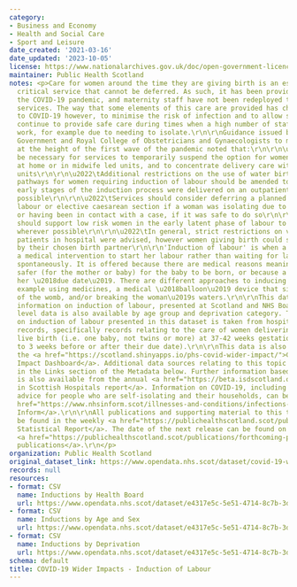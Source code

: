 ```yaml
---
category:
- Business and Economy
- Health and Social Care
- Sport and Leisure
date_created: '2021-03-16'
date_updated: '2023-10-05'
license: https://www.nationalarchives.gov.uk/doc/open-government-licence/version/3/
maintainer: Public Health Scotland
notes: <p>Care for women around the time they are giving birth is an essential, time
  critical service that cannot be deferred. As such, it has been provided throughout
  the COVID-19 pandemic, and maternity staff have not been redeployed to support other
  services. The way that some elements of this care are provided has changed in response
  to COVID-19 however, to minimise the risk of infection and to allow services to
  continue to provide safe care during times when a high number of staff may be off
  work, for example due to needing to isolate.\r\n\r\nGuidance issued by the Scottish
  Government and Royal College of Obstetricians and Gynaecologists to maternity services
  at the height of the first wave of the pandemic noted that:\r\n\r\n\u2022\tIt may
  be necessary for services to temporarily suspend the option for women to deliver
  at home or in midwife led units, and to concentrate delivery care within obstetric
  units\r\n\r\n\u2022\tAdditional restrictions on the use of water births were recommended\r\n\r\n\u2022\tCare
  pathways for women requiring induction of labour should be amended to ensure the
  early stages of the induction process were delivered on an outpatient basis wherever
  possible\r\n\r\n\u2022\tServices should consider deferring a planned induction of
  labour or elective caesarean section if a woman was isolating due to having COVID-19,
  or having been in contact with a case, if it was safe to do so\r\n\r\n\u2022\tServices
  should support low risk women in the early latent phase of labour to remain at home
  wherever possible\r\n\r\n\u2022\tIn general, strict restrictions on visitors for
  patients in hospital were advised, however women giving birth could still be accompanied
  by their chosen birth partner\r\n\r\n'Induction of labour' is when a woman is given
  a medical intervention to start her labour rather than waiting for labour to start
  spontaneously. It is offered because there are medical reasons meaning it is considered
  safer (for the mother or baby) for the baby to be born, or because a woman is past
  her \u2018due date\u2019. There are different approaches to inducing labour, for
  example using medicines, a medical \u2018balloon\u2019 device that sits at the neck
  of the womb, and/or breaking the woman\u2019s waters.\r\n\r\nThis dataset shows
  information on induction of labour, presented at Scotland and NHS Board level. Scotland
  level data is also available by age group and deprivation category. The information
  on induction of labour presented in this dataset is taken from hospital discharge
  records, specifically records relating to the care of women delivering a singleton
  live birth (i.e. one baby, not twins or more) at 37-42 weeks gestation (i.e. up
  to 3 weeks before or after their due date).\r\n\r\nThis data is also available on
  the <a href="https://scotland.shinyapps.io/phs-covid-wider-impact/">COVID-19 Wider
  Impact Dashboard</a>. Additional data sources relating to this topic area are provided
  in the Links section of the Metadata below. Further information based on SMR02 data
  is also available from the annual <a href="https://beta.isdscotland.org/find-publications-and-data/population-health/births-and-maternity/births-in-scottish-hospitals/">Births
  in Scottish Hospitals report</a>. Information on COVID-19, including stay at home
  advice for people who are self-isolating and their households, can be found on <a
  href="https://www.nhsinform.scot/illnesses-and-conditions/infections-and-poisoning/coronavirus-covid-19#stay-at-home-advice">NHS
  Inform</a>.\r\n\r\nAll publications and supporting material to this topic area can
  be found in the weekly <a href="https://publichealthscotland.scot/publications/covid-19-statistical-report/">COVID-19
  Statistical Report</a>. The date of the next release can be found on our list of
  <a href="https://publichealthscotland.scot/publications/forthcoming-publications/">forthcoming
  publications</a>.\r\n</p>
organization: Public Health Scotland
original_dataset_link: https://www.opendata.nhs.scot/dataset/covid-19-wider-impacts-induction-of-labour
records: null
resources:
- format: CSV
  name: Inductions by Health Board
  url: https://www.opendata.nhs.scot/dataset/e4317e5c-5e51-4714-8c7b-3d90399c47d3/resource/28dad521-50d5-4009-a665-e80236ac0b8b/download/induction_labour_hb_20231005.csv
- format: CSV
  name: Inductions by Age and Sex
  url: https://www.opendata.nhs.scot/dataset/e4317e5c-5e51-4714-8c7b-3d90399c47d3/resource/fed73bc2-39aa-4626-bc7c-ae91aba06a1a/download/induction_labour_age_20231005.csv
- format: CSV
  name: Inductions by Deprivation
  url: https://www.opendata.nhs.scot/dataset/e4317e5c-5e51-4714-8c7b-3d90399c47d3/resource/617dc550-6960-4164-b6c6-a78ebbf76a6c/download/induction_labour_simd_20231005.csv
schema: default
title: COVID-19 Wider Impacts - Induction of Labour
---
```

